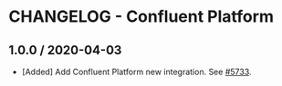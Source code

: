 # CHANGELOG - Confluent Platform

## 1.0.0 / 2020-04-03

* [Added] Add Confluent Platform new integration. See [#5733](https://github.com/DataDog/integrations-core/pull/5733).


